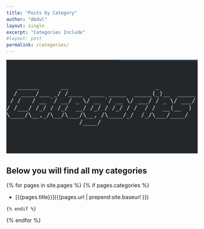 ```yaml
---
title: "Posts by Category"
author: "Abdul"
layout: single
excerpt: "Categories Include"
#layout: post
permalink: /categories/
---
```

![Look](../assets/images/figlet_categories.png)
## Below you will find all my categories

  {% for pages in site.pages %}
    {% if pages.categories %}

  *   [{{pages.title}}]({{pages.url | prepend:site.baseurl }})

    {% endif %}
  {% endfor %}
